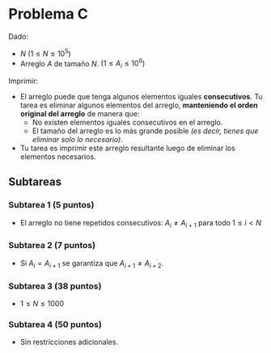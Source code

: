 # Problema C

Dado:
* $N$ $(1 \leq N \leq 10^5)$
* Arreglo $A$ de tamaño $N$. $(1 \leq A_i \leq 10^6)$

Imprimir:
* El arreglo puede que tenga algunos elementos iguales **consecutivos**. Tu tarea es eliminar algunos elementos del arreglo, **manteniendo el orden original del arreglo** de manera que:
  * No existen elementos iguales consecutivos en el arreglo.
  * El tamaño del arreglo es lo más grande posible *(es decir, tienes que eliminar solo lo necesario)*.
* Tu tarea es imprimir este arreglo resultante luego de eliminar los elementos necesarios.

## Subtareas

### Subtarea 1 (5 puntos)
* El arreglo no tiene repetidos consecutivos: $A_i \neq A_{i+1}$ para todo $1 \leq i < N$

### Subtarea 2 (7 puntos)
* Si $A_i = A_{i+1}$ se garantiza que $A_{i+1} \neq A_{i+2}$.

### Subtarea 3 (38 puntos)
* $1 \leq N \leq 1000$

### Subtarea 4 (50 puntos)
* Sin restricciones adicionales.